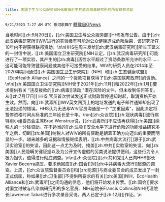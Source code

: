 ```yaml
---
title: 美国卫生与公众服务部HHS撤销对中共武汉病毒研究所的所有联邦资助
---
```

`9/21/2023 7:27 AM UTC 银河歌舞厅` [轉載自GNews](https://gnews.org/articles/1720130)

当地时间[[zh:9月20日]]，[[zh:美国卫生与公众服务部]]HHS发布公告，由于[[zh:武汉病毒研究所]]WIV进行的实验极有可能对公众健康造成危险后果，该研究所在10年内不得获得联邦资助。\n\nHHS在周三发给[[zh:武汉病毒研究所]]所长王延义的一封信中说，[[zh:美国国立卫生研究院]]NIH认定，[[zh:武汉病毒研究所]]可能进行了一项实验，其产生的[[zh:病毒]]活性水平超过了资助条款所允许的水平......这可能可能导致健康问题或其他不可接受的结果。WIV的研究人员在2014年至2020年期间通过[[zh:美国国立卫生研究院]]（NIH）和[[zh:生态健康联盟]]（EcoHealth Alliance）之间的一个拨款项目获得了[[zh:美国联邦政府]]的资助。\n\n[[zh:美国国立卫生研究院]]NIH曾于2021年[[zh:11月]]和2022年[[zh:1月]]要求提供有关 \"违反拨款的[[zh:病毒]]活动 \"潜在风险的文件，但未收到任何答复。从[[zh:7月17日]] HHS 官员首次尝试发送正式财政暂停通知时起，取消资格开始生效。然而，向[[zh:武毒所]]WIV英文网页上的地址发送的电子邮件通知却出现了无法投递的错误。HHS认为无法与WIV官员沟通是一个 \"加重因素\"，因此决定将暂停资格时间从标准的三年延长至十年。\n\n[[zh:众议院]][[zh:冠状病毒]]流行病特别小组委员会主席Brad Wenstrup说，[[zh:武毒所]]不应该再获得[[zh:美国]]纳税人的一分钱资助。在不适当的[[zh:生物]]安全水平下进行危险的功能增益研究多年之后，切断[[zh:美国]]纳税人对WIV的所有资助是朝着正确方向迈出的重要而明显的一步。越来越多的证据和情报继续表明，[[zh:中共病毒大流行]]源于[[zh:武汉实验室]]的失误，因此这一点尤为及时。掩盖[[zh:中共]]实验室的失误、向[[zh:美国]]人民隐瞒关键证据以及为公开宣传虚假的另类说法提供便利，这些行为令人极为担忧，值得进行彻底调查。\n\n[[zh:众议院]][[zh:共和党]]人已向HHS部长Xavier Becerra施压，要求他回应[[zh:国会]]对[[zh:中共病毒大流行]]起源的调查。上周，[[zh:众议院监督委员会]]和[[zh:能源]]与商业委员会的成员发出了一封正式信函，称如果[[zh:卫生部]]不提供所要求的有关[[zh:美国]]NIH、EcoHealth Alliance和[[zh:武毒所]]之间沟通的信息，他们将开始发出传票。[[zh:国会]]要求对国立过敏与传染病研究所的多名官员、NIH前院长Francis Collins和NIH代理院长Lawrence Tabak进行多次录音采访。两人已定于[[zh:12月]]作证。\n
